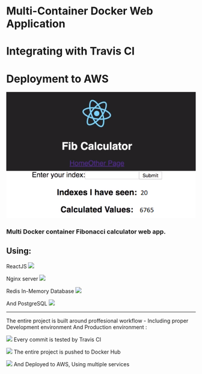 # Multi-Container Docker Web Application 
# Integrating with Travis CI
# Deployment to AWS
![alt text](https://github.com/amitbiderman/multi-docker/blob/master/image.png)

### Multi Docker container Fibonacci calculator web app.
Using:
---

ReactJS  <img src="https://img.icons8.com/ultraviolet/50/000000/react.png"/>

Nginx server <img src="https://img.icons8.com/color/50/000000/nginx.png"/>

Redis In-Memory Database <img src="https://img.icons8.com/color/50/000000/redis.png"/>

And PostgreSQL <img src="https://img.icons8.com/color/50/000000/postgreesql.png"/>

---

The entire project is built around proffesional workflow - 
Including proper Development environment
And Production environment :


<img src="https://img.icons8.com/color/40/000000/travis-ci.png"/> Every commit is tested by Travis CI

<img src="https://img.icons8.com/dusk/40/000000/docker.png"/> The entire project is pushed to Docker Hub

<img src="https://img.icons8.com/color/40/000000/amazon-web-services.png"/>  And Deployed to AWS, Using multiple services

